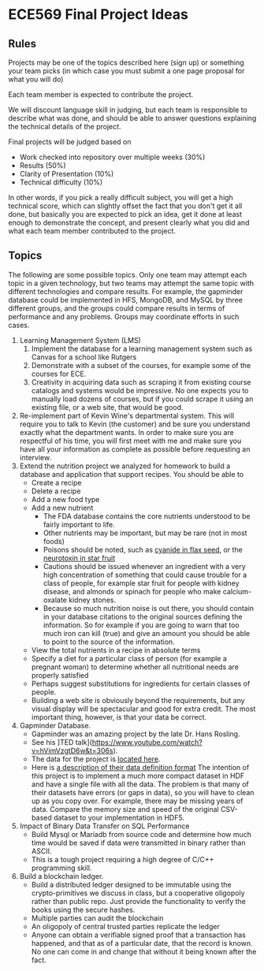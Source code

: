 # ECE569 Final Project Ideas

## Rules

Projects may be one of the topics described here (sign up) or something your team picks (in which case you must submit a one page proposal for what you will do)

Each team member is expected to contribute the project.

We will discount language skill in judging, but each team is responsible to describe what was done, and should be able to answer questions explaining the technical details of the project.

Final projects will be judged based on
  * Work checked into repository over multiple weeks (30%)
  * Results (50%)
  * Clarity of Presentation (10%)
  * Technical difficulty (10%)

In other words, if you pick a really difficult subject, you will get a high technical score, which can slightly offset the fact that you don't get it all done, but basically you are expected to pick an idea, get it done at least enough to demonstrate the concept, and present clearly what you did and what each team member contributed to the project.

## Topics

The following are some possible topics. Only one team may attempt each topic in a given technology, but two teams may attempt the same topic with different technologies and compare results. For example, the gapminder database could be implemented in HFS, MongoDB, and MySQL by three different groups, and the groups could compare results in terms of performance and any problems. Groups may coordinate efforts in such cases.

1. Learning Management System (LMS)
   1. Implement the database for a learning management system such as Canvas for a school like Rutgers
   2. Demonstrate with a subset of the courses, for example some of the courses for ECE.
   3. Creativity in acquiring data such as scraping it from existing course catalogs and systems would be impressive. No one expects you to manually load dozens of courses, but if you could scrape it using an existing file, or a web site, that would be good.
2. Re-implement part of Kevin Wine's departmental system. This will require you to talk to Kevin (the customer) and be sure you understand exactly what the department wants. In order to make sure you are respectful of his time, you will first meet with me and make sure you have all your information as complete as possible before requesting an interview.
3. Extend the nutrition project we analyzed for homework to build a database and application that support recipes. You should be able to
   * Create a recipe
   * Delete a recipe
   * Add a new food type
   * Add a new nutrient
     * The FDA database contains the core nutrients understood to be fairly important to life.
     * Other nutrients may be important, but may be rare (not in most foods)
     * Poisons should be noted, such as [cyanide in flax seed](https://nutritionfacts.org/video/friday-favorites-how-well-does-cooking-destroy-the-cyanide-in-flax-seeds-and-should-we-be-concerned-about-it/), or the [neurotoxin in star fruit](https://nutritionfacts.org/blog/the-neurotoxin-in-star-fruit/) 
     * Cautions should be issued whenever an ingredient with a very high concentration of something that could cause trouble for a class of people, for example star fruit for people with kidney disease, and almonds or spinach for people who make calcium-oxalate kidney stones.
     * Because so much nutrition noise is out there, you should contain in your database citations to the original sources defining the information. So for example if you are going to warn that too much iron can kill (true) and give an amount you should be able to point to the source of the information.
   * View the total nutrients in a recipe in absolute terms
   * Specify a diet for a particular class of person (for example a pregnant woman) to determine whether all nutritional needs are properly satisfied
   * Perhaps suggest substitutions for ingredients for certain classes of people.
   * Building a web site is obviously beyond the requirements, but any visual display will be spectacular and good for extra credit. The most important thing, however, is that your data be correct.
4. Gapminder Database.
   * Gapminder was an amazing project by the late Dr. Hans Rosling.
   * See his ]TED talk](https://www.youtube.com/watch?v=hVimVzgtD6w&t=306s).
   * The data for the project is [located here](https://open-numbers.github.io/).
   * Here is [a description of their data definition format](https://open-numbers.github.io/ddf.html) The intention of this project is to implement a much more compact dataset in HDF and have a single file with all the data. The problem is that many of their datasets have errors (or gaps in data), so you will have to clean up as you copy over. For example, there may be missing years of data. Compare the memory size and speed of the original CSV-based dataset to your implementation in HDF5.
5. Impact of Binary Data Transfer on SQL Performance
   * Build Mysql or Mariadb from source code and determine how much time would be saved if data were transmitted in binary rather than ASCII.
   * This is a tough project requiring a high degree of C/C++ programming skill.
6. Build a blockchain ledger.
   * Build a distributed ledger designed to be immutable using the crypto-primitives we discuss in class, but a cooperative oligopoly rather than public repo. Just provide the functionality to verify the books using the secure hashes.
   * Multiple parties can audit the blockchain
   * An oligopoly of central trusted parties replicate the ledger
   * Anyone can obtain a verifiable signed proof that a transaction has happened, and that as of a particular date, that the record is known. No one can come in and change that without it being known after the fact. 